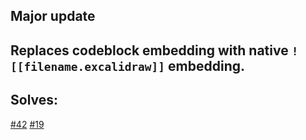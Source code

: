 ## Major update
## Replaces codeblock embedding with native `![[filename.excalidraw]]` embedding.

## Solves:
[#42](https://github.com/zsviczian/obsidian-excalidraw-plugin/issues/42) [#19](https://github.com/zsviczian/obsidian-excalidraw-plugin/issues/19)